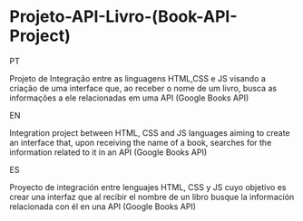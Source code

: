 # Projeto-API-Livro-(Book-API-Project)
PT

Projeto de Integração entre as linguagens HTML,CSS e JS visando a criação de uma interface que, ao receber o nome de um livro, busca as informações a ele relacionadas em uma API (Google Books API)

EN

Integration project between HTML, CSS and JS languages ​​aiming to create an interface that, upon receiving the name of a book, searches for the information related to it in an API (Google Books API)

ES

Proyecto de integración entre lenguajes HTML, CSS y JS cuyo objetivo es crear una interfaz que al recibir el nombre de un libro busque la información relacionada con él en una API (Google Books API)
